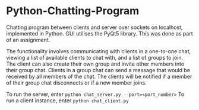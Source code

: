 # Python-Chatting-Program

Chatting program between clients and server over sockets on localhost, implemented in Python. GUI utilises the PyQt5 library. This was done as part of an assignment.

The functionality involves communicating with clients in a one-to-one chat, viewing a list of available clients to chat with, and a list of groups to join. The client can also create their own group and invite other members into their group chat. Clients in a group chat can send a message that would be received by all members of the chat. The clients will be notified if a member of their group chat disconnects or if a new member joins. 

To run the server, enter ```python chat_server.py --port=<port_number>```
To run a client instance, enter ```python chat_client.py```
